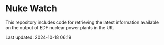 # Nuke Watch

This repository includes code for retrieving the latest information available on the output of EDF nuclear power plants in the UK.

Last updated: 2024-10-18 06:19